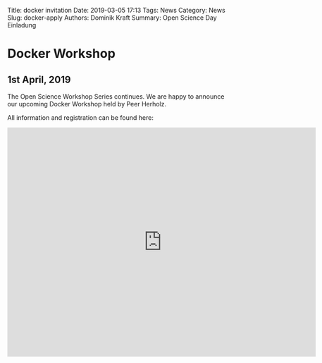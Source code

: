 Title: docker invitation
Date: 2019-03-05 17:13
Tags: News
Category: News
Slug: docker-apply
Authors: Dominik Kraft
Summary: Open Science Day Einladung

# Docker Workshop
## 1st April, 2019

The Open Science Workshop Series continues. We are happy to announce our upcoming Docker Workshop held by Peer Herholz.

All information and registration can be found here: 


<iframe 
src="https://docs.google.com/forms/d/e/1FAIpQLSeEcZMD_uBkiuOvcZ9vq87YqmCz4hjBT4uqRa8fyyIyhYO4ug/viewform?embedded=true" 
width="700" height="520" frameborder="0" marginheight="0" marginwidth="0">Loading...</iframe>
